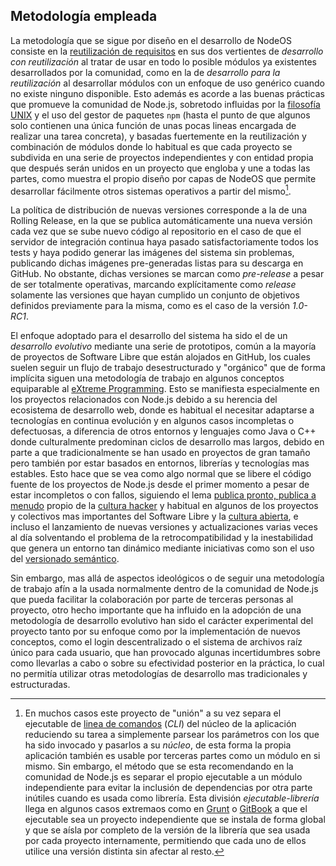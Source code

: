 ## Metodología empleada

La metodología que se sigue por diseño en el desarrollo de NodeOS consiste en la
[reutilización de requisitos](http://www.ecured.cu/index.php/Reutilización_de_requisitos)
en sus dos vertientes de *desarrollo con reutilización* al tratar de usar en
todo lo posible módulos ya existentes desarrollados por la comunidad, como en la
de *desarrollo para la reutilización* al desarrollar módulos con un enfoque de
uso genérico cuando no existe ninguno disponible. Esto además es acorde a las
buenas prácticas que promueve la comunidad de Node.js, sobretodo influidas por
la [filosofía UNIX](https://en.wikipedia.org/wiki/Unix_philosophy) y el uso del
gestor de paquetes `npm` (hasta el punto de que algunos solo contienen una única
función de unas pocas lineas encargada de realizar una tarea concreta), y
basadas fuertemente en la reutilización y combinación de módulos donde lo
habitual es que cada proyecto se subdivida en una serie de proyectos
independientes y con entidad propia que después serán unidos en un proyecto que
engloba y une a todas las partes, como muestra el propio diseño por capas de
NodeOS que permite desarrollar fácilmente otros sistemas operativos a partir del
mismo[^1].

La política de distribución de nuevas versiones corresponde a la de una Rolling
Release, en la que se publica automáticamente una nueva versión cada vez que se
sube nuevo código al repositorio en el caso de que el servidor de integración
continua haya pasado satisfactoriamente todos los tests y haya podido generar
las imágenes del sistema sin problemas, publicando dichas imágenes pre-generadas
listas para su descarga en GitHub. No obstante, dichas versiones se marcan como
*pre-release* a pesar de ser totalmente operativas, marcando explícitamente como
*release* solamente las versiones que hayan cumplido un conjunto de objetivos
definidos previamente para la misma, como es el caso de la versión *1.0-RC1*.

El enfoque adoptado para el desarrollo del sistema ha sido el de un *desarrollo
evolutivo* mediante una serie de prototipos, común a la mayoría de proyectos de
Software Libre que están alojados en GitHub, los cuales suelen seguir un flujo
de trabajo desestructurado y "orgánico" que de forma implícita siguen una
metodología de trabajo en algunos conceptos equiparable al
[eXtreme Programming](https://es.wikipedia.org/wiki/Programación_extrema). Esto
se manifiesta especialmente en los proyectos relacionados con Node.js debido a
su herencia del ecosistema de desarrollo web, donde es habitual el necesitar
adaptarse a tecnologías en continua evolución y en algunos casos incompletas o
defectuosas, a diferencia de otros entornos y lenguajes como Java o C++ donde
culturalmente predominan ciclos de desarrollo mas largos, debido en parte a que
tradicionalmente se han usado en proyectos de gran tamaño pero también por estar
basados en entornos, librerías y tecnologías mas estables. Esto hace que se vea
como algo normal que se libere el código fuente de los proyectos de Node.js desde
el primer momento a pesar de estar incompletos o con fallos, siguiendo el lema
[publica pronto, publica a menudo](https://es.wikipedia.org/wiki/Release_early,_release_often)
propio de la [cultura hacker](https://es.wikipedia.org/wiki/Ética_hacker) y
habitual en algunos de los proyectos y colectivos mas importantes del Software
Libre y la [cultura abierta](https://es.wikipedia.org/wiki/Cultura_libre), e
incluso el lanzamiento de nuevas versiones y actualizaciones varias veces al día
solventando el problema de la retrocompatibilidad y la inestabilidad que genera
un entorno tan dinámico mediante iniciativas como son el uso del
[versionado semántico](http://semver.org/lang/es).

Sin embargo, mas allá de aspectos ideológicos o de seguir una metodología de
trabajo afín a la usada normalmente dentro de la comunidad de Node.js que pueda
facilitar la colaboración por parte de terceras personas al proyecto, otro hecho
importante que ha influido en la adopción de una metodología de desarrollo
evolutivo han sido el carácter experimental del proyecto tanto por su enfoque
como por la implementación de nuevos conceptos, como el login descentralizado o
el sistema de archivos raíz único para cada usuario, que han provocado algunas
incertidumbres sobre como llevarlas a cabo o sobre su efectividad posterior en
la práctica, lo cual no permitía utilizar otras metodologías de desarrollo mas
tradicionales y estructuradas.

[^1]: En muchos casos este proyecto de "unión" a su vez separa el ejecutable de [linea de comandos](https://docs.npmjs.com/files/package.json#bin) (*CLI*) del núcleo de la aplicación reduciendo su tarea a simplemente parsear los parámetros con los que ha sido invocado y pasarlos a su *núcleo*, de esta forma la propia aplicación también es usable por terceras partes como un módulo en si mismo. Sin embargo, el método que se esta recomendando en la comunidad de Node.js es separar el propio ejecutable a un módulo independiente para evitar la inclusión de dependencias por otra parte inútiles cuando es usada como librería. Esta división *ejecutable-librería* llega en algunos casos extremaos como en [Grunt](http://gruntjs.com) o [GitBook](https://www.gitbook.com) a que el ejecutable sea un proyecto independiente que se instala de forma global y que se aísla por completo de la versión de la librería que sea usada por cada proyecto internamente, permitiendo que cada uno de ellos utilice una versión distinta sin afectar al resto.
